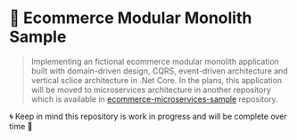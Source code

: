 # 🛒 Ecommerce Modular Monolith Sample
> Implementing an fictional ecommerce modular monolith application built with domain-driven design, CQRS, event-driven architecture and vertical sclice architecture in .Net Core. In the plans, this application will be moved to microservices architecture in another repository which is available in [ecommerce-microservices-sample](https://github.com/mehdihadeli/ecommerce-microservices-sample) repository.

🌀 Keep in mind this repository is work in progress and will be complete over time 🚀
